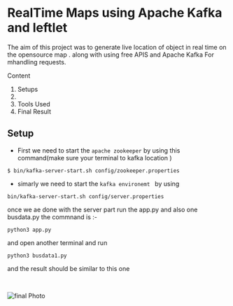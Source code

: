 # RealTime Maps using Apache Kafka and leftlet


The aim of this project was to generate live location of object in real time on the  opensource map . along with using free APIS and Apache Kafka For mhandling requests.

Content 
1. Setups 
2. 
3. Tools Used 
4. Final Result 




## Setup 


* First we need to start the  `apache zookeeper` by using this command(make sure your terminal to kafka location )

```
$ bin/kafka-server-start.sh config/zookeeper.properties 
```

* simarly we need to start the  `kafka environemt ` by using 

```
bin/kafka-server-start.sh config/server.properties 
```

once we ae done with the server part run the app.py and also one busdata.py 
the commnand is :- 
```
python3 app.py 
```  

and open another terminal and run
```
python3 busdata1.py
```
and the result should be similar to this one 

<br>

![final Photo](data/final.gif)